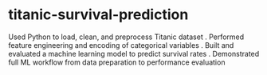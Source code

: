 # titanic-survival-prediction
Used Python to load, clean, and preprocess Titanic dataset . Performed feature engineering and encoding of categorical variables . Built and evaluated a machine learning model to predict survival rates . Demonstrated full ML workflow from data preparation to performance evaluation
